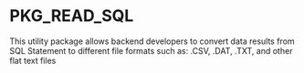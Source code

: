 # PKG_READ_SQL
This utility package allows backend developers to convert data results from SQL Statement to different file formats such as: .CSV, .DAT, .TXT, and other flat text files
